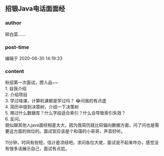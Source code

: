 ## 招银Java电话面面经
### author 
碎白菜……
### post-time 

编辑于  2020-06-30 14:19:33
### content 
<div class="post-topic-des nc-post-content">
 <div>
  秋招第一次面试，攒人品~~
 </div>
 <div>
  1. 自我介绍
 </div>
 <div>
  2. 介绍项目
 </div>
 <div>
  3. 学过啥课，计算机课都是学过吗？
  <span>
   😂问我的有点虚
  </span>
 </div>
 <div>
  <span>
   4. 简历中提到决策树，介绍一下决策树
  </span>
 </div>
 <div>
  <span>
   5. 用过什么数据库？什么字段适合索引？什么会导致索引失效？
  </span>
 </div>
 <div>
  <span>
   6. 反问。
  </span>
 </div>
 <div>
  <span>
   貌似跟其他人java面经相差太大，因为我简历就比较偏向数据方面，问了问也是需要这方面的岗位的。面试官应该是个和蔼的小哥哥，声音好听。
  </span>
 </div>
 <div>
  <span>
   <br/>
  </span>
 </div>
 <div>
  <span>
   11分钟，时间有些短，估计是凉经吧。求问各位大佬，面试说不起来咋办，感觉没有很多话展示自己，面试有点尬。
  </span>
 </div>
</div>
